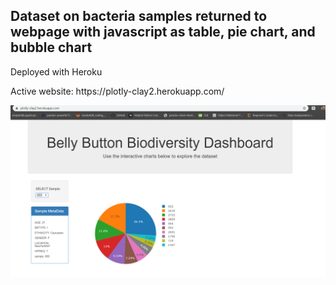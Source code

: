 <h2> Dataset on bacteria samples returned to webpage with javascript as table, pie chart, and bubble chart</h2>
<p> Deployed with Heroku </p>
<p> Active website: https://plotly-clay2.herokuapp.com/ </p>

![Interactive visuals and table deployed with Heroku](https://github.com/clayfranklin/Healthcare-data/blob/master/Belly_Button_Diversity/static/belly_1.png)
